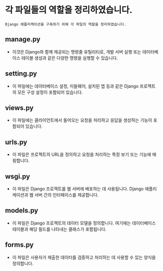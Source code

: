# 각 파일들의 역할을 정리하였습니다.
`Django 애플리케이션을 구축하기 위해 각 파일의 역할을 정리하였습니다.`

**manage.py**
---
- 이것은 Django와 함께 제공되는 명령줄 유틸리티로, 개발 서버 실행 또는 데이터베이스 테이블 생성과 같은 다양한 명령을 실행할 수 있습니다.

**setting.py**
---
- 이 파일에는 데이터베이스 설정, 미들웨어, 설치된 앱 등과 같은 Django 프로젝트의 모든 구성 설정이 포함되어 있습니다.

**views.py**
---
- 이 파일에는 클라이언트에서 들어오는 요청을 처리하고 응답을 생성하는 기능이 포함되어 있습니다.

**urls.py**
---
- 이 파일은 프로젝트의 URL을 정의하고 요청을 처리하는 특정 보기 또는 기능에 매핑합니다.

**wsgi.py**
---
- 이 파일은 Django 프로젝트를 웹 서버에 배포하는 데 사용됩니다. Django 애플리케이션과 웹 서버 간의 인터페이스를 제공합니다.

**models.py**
---
- 이 파일은 Django 프로젝트의 데이터 모델을 정의합니다. 여기에는 데이터베이스 테이블과 해당 필드를 나타내는 클래스가 포함됩니다.

**forms.py**
---
- 이 파일은 사용자가 제출한 데이터를 검증하고 처리하는 데 사용할 수 있는 양식을 정의합니다.

